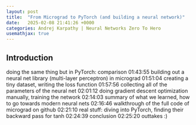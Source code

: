 ```yaml
---
layout: post
title:  "From Micrograd to PyTorch (and building a neural network)"
date:   2025-02-08 21:41:26 +0000
categories: Andrej Karpathy | Neural Networks Zero To Hero
usemathjax: true
---
```

## Introduction

doing the same thing but in PyTorch: comparison
01:43:55 building out a neural net library (multi-layer perceptron) in micrograd
01:51:04 creating a tiny dataset, writing the loss function
01:57:56 collecting all of the parameters of the neural net
02:01:12 doing gradient descent optimization manually, training the network
02:14:03 summary of what we learned, how to go towards modern neural nets
02:16:46 walkthrough of the full code of micrograd on github
02:21:10 real stuff: diving into PyTorch, finding their backward pass for tanh
02:24:39 conclusion
02:25:20 outtakes :)
